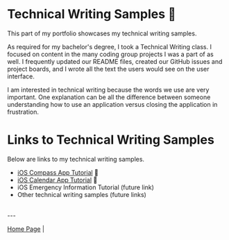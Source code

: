 # Technical Writing Samples 📝

This part of my portfolio showcases my technical writing samples.

As required for my bachelor's degree, I took a Technical Writing class. I focused on content in the many coding group projects I was a part of as well. I frequently updated our README files, created our GitHub issues and project boards, and I wrote all the text the users would see on the user interface.

I am interested in technical writing because the words we use are very important. One explanation can be all the difference between someone understanding how to use an application versus closing the application in frustration.

# Links to Technical Writing Samples

Below are links to my technical writing samples.

- [iOS Compass App Tutorial](./ios-compass-app-tutorial.md) 🧭
- [iOS Calendar App Tutorial](./ios-calendar-app-tutorial.md) 📆
- iOS Emergency Information Tutorial (future link)
- Other technical writing samples (future links)

<br> ---

[Home Page](../README.md) |
